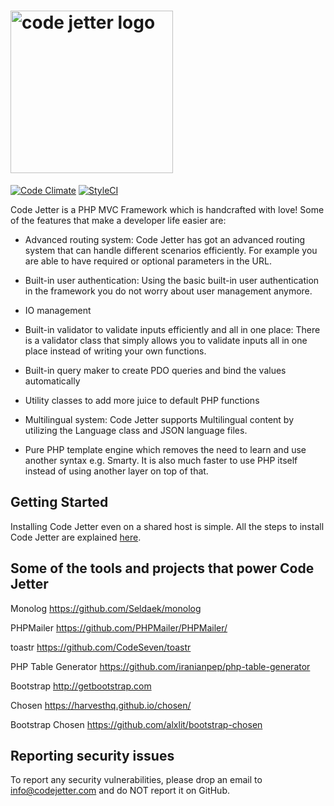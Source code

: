 # <img src='http://codejetter.com/images/logo.png' width='260' alt='code jetter logo'>
[![Code Climate](https://codeclimate.com/github/iranianpep/code-jetter/badges/gpa.svg)](https://codeclimate.com/github/iranianpep/code-jetter)
[![StyleCI](https://styleci.io/repos/58861311/shield?branch=master)](https://styleci.io/repos/58861311)

Code Jetter is a PHP MVC Framework which is handcrafted with love! Some of the features that make a developer life easier are:

- Advanced routing system:
Code Jetter has got an advanced routing system that can handle different scenarios efficiently. For example you are able to have required or optional parameters in the URL.

- Built-in user authentication:
Using the basic built-in user authentication in the framework you do not worry about user management anymore.

- IO management

- Built-in validator to validate inputs efficiently and all in one place:
There is a validator class that simply allows you to validate inputs all in one place instead of writing your own functions. 

- Built-in query maker to create PDO queries and bind the values automatically

- Utility classes to add more juice to default PHP functions

- Multilingual system:
Code Jetter supports Multilingual content by utilizing the Language class and JSON language files.

- Pure PHP template engine which removes the need to learn and use another syntax e.g. Smarty. It is also much faster to use PHP itself instead of using another layer on top of that.

## Getting Started
Installing Code Jetter even on a shared host is simple. All the steps to install Code Jetter are explained <a href='https://github.com/iranianpep/code-jetter/blob/master/docs/getting-started.md'>here</a>.

## Some of the tools and projects that power Code Jetter
Monolog
https://github.com/Seldaek/monolog

PHPMailer
https://github.com/PHPMailer/PHPMailer/

toastr
https://github.com/CodeSeven/toastr

PHP Table Generator
https://github.com/iranianpep/php-table-generator

Bootstrap
http://getbootstrap.com

Chosen
https://harvesthq.github.io/chosen/

Bootstrap Chosen
https://github.com/alxlit/bootstrap-chosen

## Reporting security issues
To report any security vulnerabilities, please drop an email to info@codejetter.com and do NOT report it on GitHub.
